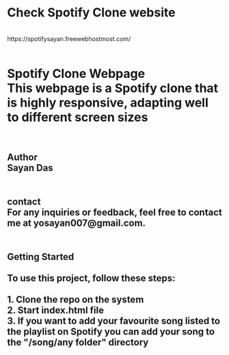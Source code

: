 # Check Spotify Clone website 
<br>
https://spotifysayan.freewebhostmost.com/
<br>
<br>
<h1> Spotify Clone Webpage
<br>
This webpage is a Spotify clone that is highly responsive, adapting well to different screen sizes
<br>
<br>
<h2> Author
<br>
 Sayan Das
<br>
<br>
<h2> contact
<br>
For any inquiries or feedback, feel free to contact me at yosayan007@gmail.com.
<br>
<br>
<h2> Getting Started
<br>
<br>
To use this project, follow these steps:
<br>
<br>
1. Clone the repo on the system
<br>
2. Start index.html file
<br>
3. If you want to add your favourite song listed to the playlist on Spotify you can add your song to the "/song/any folder" directory

